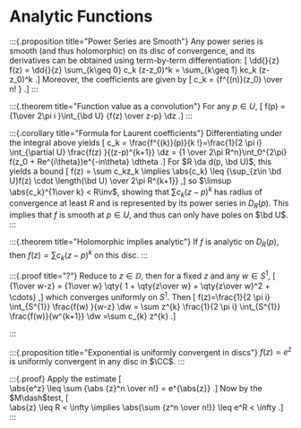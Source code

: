 # Analytic Functions

:::{.proposition title="Power Series are Smooth"}
Any power series is smooth (and thus holomorphic) on its disc of convergence, and its derivatives can be obtained using term-by-term differentiation:
\[
\dd{}{z} f(z) = \dd{}{z} \sum_{k\geq 0} c_k (z-z_0)^k = \sum_{k\geq 1} kc_k (z-z_0)^k
.\]
Moreover, the coefficients are given by 
\[
c_k = {f^{(n)}(z_0) \over n! }
.\]
:::

:::{.theorem title="Function value as a convolution"}
For any $p\in U$,
\[
f(p) = {1\over 2\pi i }\int_{\bd U} {f(z) \over z-p} \dz
.\]
:::

:::{.corollary title="Formula for Laurent coefficients"}
Differentiating under the integral above yields
\[
c_k = \frac{f^{(k)}(p)}{k !}=\frac{1}{2 \pi i} \int_{\partial U} \frac{f(z) }{(z-p)^{k+1}} \dz
= {1 \over 2\pi R^n}\int_0^{2\pi} f(z_0 + Re^{i\theta})e^{-in\theta} \dtheta
.\]
For $R \da d(p, \bd U)$,
this yields a bound
\[
f(z) = \sum c_kz_k \implies \abs{c_k} \leq {\sup_{z\in \bd U}f(z) \cdot \length(\bd U) \over 2\pi R^{k+1}}
,\]
so $\limsup \abs{c_k}^{1\over k} < R\inv$, showing that $\sum c_k (z-p)^k$ has radius of convergence at least $R$ and is represented by its power series in $D_R(p)$.
This implies that $f$ is smooth at $p\in U$, and thus can only have poles on $\bd U$.
:::

:::{.theorem title="Holomorphic implies analytic"}
If $f$ is analytic on $D_R(p)$, then $f(z) = \sum c_k(z-p)^k$ on this disc.
:::

:::{.proof title="?"}
Reduce to $z\in \DD$, then for a fixed $z$ and any $w\in S^1$,
\[
{1\over w-z} = {1\over w} \qty{ 1 + \qty{z\over w} + \qty{z\over w}^2 + \cdots}
,\]
which converges uniformly on $S^1$.
Then
\[
f(z)=\frac{1}{2 \pi i} \int_{S^{1}} \frac{f(w) }{w-z} \dw 
= \sum z^{k} \frac{1}{2 \pi i} \int_{S^{1}} \frac{f(w)}{w^{k+1}} \dw 
=\sum c_{k} z^{k}
.\]

:::

:::{.proposition title="Exponential is uniformly convergent in discs"}
$f(z) = e^z$ is uniformly convergent in any disc in $\CC$.
:::

:::{.proof}
Apply the estimate
\[  
\abs{e^z} \leq \sum {\abs {z}^n \over n!} = e^{\abs{z}}
.\]
Now by the $M\dash$test, 
\[  
\abs{z} \leq R < \infty \implies \abs{\sum {z^n \over n!}} \leq e^R < \infty
.\]
:::
